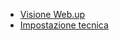- [Visione Web.up](Sorgenti/DOC_VIS/TA/B£A/WE_001)
- [Impostazione tecnica](Sorgenti/DOC_VIS/TA/B£A/WE_002)

